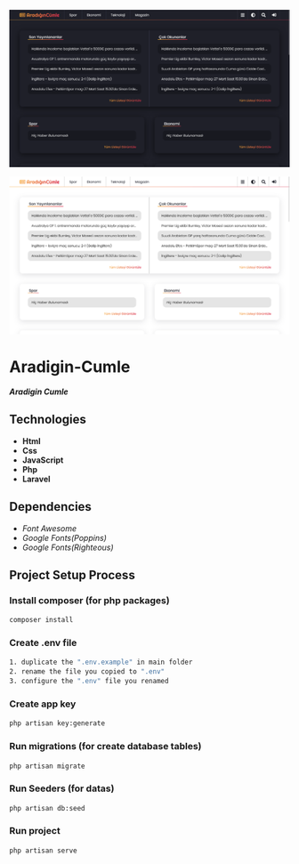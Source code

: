 ![aradigin_cumle_1366x768_dark_poster](./git-images/aradigin_cumle_1366x768_dark_poster.png)

![aradigin_cumle_1366x768_light_poster](./git-images/aradigin_cumle_1366x768_light_poster.png)

# Aradigin-Cumle

**_Aradigin Cumle_**

## Technologies

-   **Html**
-   **Css**
-   **JavaScript**
-   **Php**
-   **Laravel**

## Dependencies

-   _Font Awesome_
-   _Google Fonts(Poppins)_
-   _Google Fonts(Righteous)_

## Project Setup Process

### Install composer (for php packages)

```sh
composer install
```

### Create .env file

```sh
1. duplicate the ".env.example" in main folder
2. rename the file you copied to ".env"
3. configure the ".env" file you renamed
```

### Create app key

```sh
php artisan key:generate
```

### Run migrations (for create database tables)

```sh
php artisan migrate
```

### Run Seeders (for datas)

```sh
php artisan db:seed
```

### Run project

```sh
php artisan serve
```

<!--

*WebSite Link: [AradiginCumle.com](https://aradigincumle.com/)*

### To Do
* FrontEnd
  * yazar girişi sayfasının tasarımı ve responsive stili düzenlenecek
  * tüm butonlara 3d stili tanımlanacak
  * html elementine "lang" özelliği eklenecek
  * renkler ve font kalınlık-boyut değerleri düzeltilecek
* BackEnd
  * form verisi olan yerlerdeki sayfa yenilemesindeki işlemi tekrarlama olayını çöz
  * writings modelinin api controllerları yapılacak
  * my news list page controllerlarındaki list type sistemi yapılacak viewindeki title selectsler çalışır hale getirilicek

### Models
* Categories
* CategoryGroups
* CategoryGroupUrls
* CategoryTypes
* Constants
* ListingsDetail
* Listings
* News
* ReadingsDetail
* Readings
* ResourcePlatforms
* ResourceUrls
* Users
* UsersSettings
* UserTypes
* Visitors
* Writings

### Middlewares
* **isItAuthor**
  * *true* => kullanıcı hesabı varsa ve kullanıcı yazar ise geçişe izin verilir
  * *false* => kullanıcı hesabı yoksa yada kullanıcı yazar değilse 404 hata sayfasına yönlendirilir
* **isItSystem**
  * *true* => kullanıcı hesabı varsa ve kullanıcı sistem ise geçişe izin verilir
  * *false* => kullanıcı hesabı yoksa yada kullanıcı sistem değilse 404 hata sayfasına yönlendirilir
* **isItNotUser**
  * *true* => kullanıcı hesabı yoksa girişe izin verilir
  * *false* => kullanıcı hesabı varsa kullanıcı hesabı tipine göre panel yönlendirilmesi yapılır
* **userDataCheck**
  * *true* => kullanıcı hesabı varsa ve session üzerindeki kullanıcı bilgileri veritabanı ile uyuşuyorsa session güncellenir ve geçişe izin verilir
  * *false* => kullanıcı hesabı yoksa yada session üzerindeki kullanıcı bilgileri veritabanı ile uyuşmuyorsa userData session silinir 404 hata sayfasına yönlendirilir
* **isTheWebSiteSetup**
  * *true* => constants üzerindeki değerlerin varlığı kontrol edilir tamamı varsa ve tamamı geçerli değerler ise geçişe izin verilir
  * *false* => constants üzerindeki değerlerin varlığı kontrol edilir herhangi biri yoksa veya herhangi biri geçerli değer değil ise uygun olan kurulum aşamasına yönlendirilir
* **isTheWebSiteNotSetup**
  * *true* => constants üzerindeki değerlerin varlığı kontrol edilir herhangi biri yoksa veya herhangi biri geçerli değer değil ise geçişe izin verilir
  * *false* => constants üzerindeki değerlerin varlığı kontrol edilir tamamı varsa ve tamamı geçerli değerler ise anasayfa sayfasına yönlendirilir
* **isItVisitor**
  * *true* => userData session varsa geçişe izin verilir
  * *true* => userData session değeri yoksa ve visitorData session varsa geçişe izin verilir
  * *true* => hem userData değeri hem de visitorData değeri yoksa yeni bir visitor kaydı oluşturulup visitorData session değeri oluşturulur ve geçişe izin verilir
  * *false* => hem userData değeri hem de visitorData değeri varsa 403 hata sayfasına yönlendirilir
* **visitorDataCheck**
  * *true* => userData session varsa geçişe izin verilir
  * *true* => userData session değeri yoksa ve visitorData session değeri varsa visitorData içerisindeki değerler kontrol edilir değerler geçerli ise visitorData session değeri güncellenir ve geçişe izin verilir
  * *false* => visitorData session değeri yoksa bir önceki url adresine yönlendirilir
  * *false* => userData session değeri yoksa ve visitorData session değeri varsa visitorData içerisindeki değerler kontrol edilir değerler geçersiz ise visitorData session değeri silinir ve bi önceki url adresine yönlendirilir
* **userDataCheckIfIsUser**
  * *true* => userData session değeri yoksa geçişe izin verilir
  * *true* => userData session değeri varsa ve userData içerisindeki değerler kontrol edilir değerler geçerli ise userData session değeri güncellenir
  * *false* => userData session değeri varsa ve userData içerisindeki değerler kontrol edilir değerler geçersiz ise userData session değeri silinir ve yazar girişi sayfasına yönlendirilir

## Controllers

* Pages
  * Visitor
    * AllNewsListingsCheck
    * AllNewsReadingsCheck
    * Home
    * NewsDetail
    * NewsListingsWork
    * NewsReadingsWork
    * SignIn
    * SignOut
    * VisitorChangeWebSiteTheme
    * VisitorNewsList
  * Common
    * WebSiteSetup
  * Author
    * AuthorDashboard
    * AuthorSettings
    * MyNewsDelete
    * MyNewsEdit
    * MyNewsList
    * MyNewsStatisticDetail
    * MyNewsStatistics
    * MyNewStatisticTime
    * NewsCreate
  * System
    * CategoriesList
    * CategoryCreate
    * CategoryDelete
    * CategoryEdit
    * CategoryGroupCreate
    * CategoryGroupDelete
    * CategoryGroupEdit
    * CategoryGroupsList
    * CategoryGroupUrlEdit
    * CategoryGroupUrlsDelete
    * CategoryGroupUrlsList
    * CategoryTypeCreate
    * CategoryTypeDelete
    * CategoryTypeEdit
    * CategoryTypesList
    * NewsDelete
    * NewsEdit
    * NewsStatisticDetail
    * NewsStatistics
    * NewsStatisticTime
    * ResourcePlatformCreate
    * ResourcePlatformDelete
    * ResourcePlatformEdit
    * ResourcePlatformsList
    * ResourceUrlDelete
    * ResourceUrlEdit
    * ResourceUrlsList
    * SystemDashboard
    * SystemNewsList
    * SystemSettings
    * UserCreate
    * UserDelete
    * UserEdit
    * UserSettingDelete
    * UserSettingEdit
    * UserSettingsList
    * UsersList
    * UserTypeCreate
    * UserTypeDelete
    * UserTypeEdit
    * UserTypesList
    * VisitorBan
    * VisitorsList
    * VisitorUnBan
* Api
  * Categories
    * CategoryCreateController
    * CategoryDeleteController
    * CategoryEditController
    * CategoriesListController
  * CategoryGroups
    * CategoryGroupCreateController
    * CategoryGroupDeleteController
    * CategoryGroupEditController
    * CategoryGroupsListController
  * CategoryGroupUrls
    * CategoryGroupUrlsCreateController
    * CategoryGroupUrlsDeleteController
    * CategoryGroupUrlsEditController
    * CategoryGroupUrlsListController
  * CategoryTypes
    * CategoryTypesCreateController
    * CategoryTypesDeleteController
    * CategoryTypesEditController
    * CategoryTypesListController
  * Constants
    * ConstantsListController
    * ConstantsUpdateController
  * ListingsDetail
    * ListingsDetailCreateController
    * ListingsDetailDeleteController
    * ListingsDetailEditController
    * ListingsDetailListController
  * Listings
    * ListingsCreateController
    * ListingsDeleteController
    * ListingsEditController
    * ListingsListController
  * News
    * NewsCreateController
    * NewsDeleteController
    * NewsEditController
    * NewsListController
  * ReadingsDetail
    * ReadingsDetailCreateController
    * ReadingsDetailDeleteController
    * ReadingsDetailEditController
    * ReadingsDetailListController
  * Readings
    * ReadingsCreateController
    * ReadingsDeleteController
    * ReadingsEditController
    * ReadingsListController
  * ResourcePlatforms
    * ResourcePlatformsCreateController
    * ResourcePlatformsDeleteController
    * ResourcePlatformsEditController
    * ResourcePlatformsListController
  * ResourceUrls
    * ResourceUrlsCreateController
    * ResourceUrlsDeleteController
    * ResourceUrlsEditController
    * ResourceUrlsListController
  * Users
    * UsersCreateController
    * UsersDeleteController
    * UsersEditController
    * UsersListController
  * UserTypes
    * UserTypesCreateController
    * UserTypesDeleteController
    * UserTypesEditController
    * UserTypesListController
    * UserSignInController
  * UserSettings
    * UserSettingsCreateController
    * UserSettingsDeleteController
    * UserSettingsEditController
    * UserSettingsListController
  * Visitors
    * VisitorsCreateController
    * VisitorsDeleteController
    * VisitorsEditController
    * VisitorsListController
  * Writings
    * WritingsCreateController
    * WritingsDeleteController
    * WritingsEditController
    * WritingsListController

## Pages / Views

* Visitor
  * Home
  * News Detail
  * News List
  * Sign In
* Author
  * Dashboard
  * Delete Confirm
  * My News Edit
  * My News List
  * My News Statistic Detail
  * My News Statistic Time
  * My News Statistics
  * News Create
  * Settings
    * My Account
    * Theme
* System
  * Categories List
  * Category Create
  * Category Edit
  * Category Group Create
  * Category Group Edit
  * Category Group Url Edit
  * Category Group Urls List
  * Category Groups List
  * Category Type Create
  * Category Type Edit
  * Category Types List
  * Dashboard
  * Delete Confirm
  * News Edit
  * News List
  * News Statistic Detail
  * News Statistic Time
  * News Statistics
  * Resource Platform Create
  * Resource Platform Edit
  * Resource Platform List
  * Resource Url Edit
  * Resource Urls List
  * Settings
    * Constants
    * My Account
    * Theme
  * User Create
  * User Edit
  * User Setting Edit
  * User Settings List
  * User Type Create
  * User Type Edit
  * User Types List
  * Users List
  * Visitors List
-->
